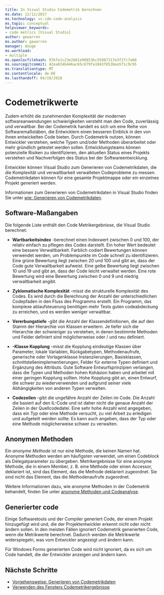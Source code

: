 ```yaml
---
title: In Visual Studio Codemetrik berechnen
ms.date: 12/12/2017
ms.technology: vs-ide-code-analysis
ms.topic: conceptual
helpviewer_keywords:
- code metrics [Visual Studio]
author: gewarren
ms.author: gewarren
manager: douge
ms.workload:
- multiple
ms.openlocfilehash: 97bfe1c23e2681e90853bc55987317e3f27c7a08
ms.sourcegitcommit: 42ea834b446ac65c679fa1043f853bea5f1c9c95
ms.translationtype: MT
ms.contentlocale: de-DE
ms.lasthandoff: 04/19/2018
---
```

# <a name="code-metrics-values"></a>Codemetrikwerte

Zudem erhöht die zunehmenden Komplexität der modernen softwareanwendungen schwierigkeiten versteht man den Code, zuverlässig und verwaltbar. Bei der Codemetrik handelt es sich um eine Reihe von Softwaremaßstäben, die Entwicklern einen besseren Einblick in den von ihnen entwickelten Code bieten. Durch Codemetrik nutzen, können Entwickler verstehen, welche Typen und/oder Methoden überarbeitet oder mehr gründlich getestet werden sollen. Entwicklungsteams können potenzielle Risiken zu identifizieren, den aktuellen Status eines Projekts verstehen und Nachverfolgen des Status bei der Softwareentwicklung.

Entwickler können Visual Studio zum Generieren von Codemetrikdaten, die die Komplexität und verwaltbarkeit verwalteten Codeprobleme zu messen. Codemetrikdaten können für eine gesamte Projektmappe oder ein einzelnes Projekt generiert werden.

Informationen zum Generieren von Codemetrikdaten in Visual Studio finden Sie unter [wie: Generieren von Codemetrikdaten](../code-quality/how-to-generate-code-metrics-data.md).

## <a name="software-measurements"></a>Software-Maßangaben

Die folgende Liste enthält den Code Metrikergebnisse, die Visual Studio berechnet:

- **Wartbarkeitsindex** -berechnet einen Indexwert zwischen 0 und 100, der relativ einfach zu pflegen des Codes darstellt. Ein hoher Wert bedeutet eine bessere Verwaltbarkeit. Farblich codiert Bewertungen können verwendet werden, um Problempunkte im Code schnell zu identifizieren. Eine grüne Bewertung liegt zwischen 20 und 100 und gibt an, dass der Code gute Verwaltbarkeit aufweist. Eine gelbe Bewertung liegt zwischen 10 und 19 und gibt an, dass der Code leicht verwaltet werden. Eine rote Bewertung wird eine Bewertung zwischen 0 und 9 und niedrig verwaltbarkeit angibt.

- **Zyklomatische Komplexität** -misst die strukturelle Komplexität des Codes. Es wird durch die Berechnung der Anzahl der unterschiedlichen Codepfaden in den Fluss des Programms erstellt. Ein Programm, das komplexe ablaufsteuerung benötigen mehr Tests guten codeabdeckung zu erreichen, und es werden weniger verwaltbar.

- **Vererbungstiefe** -gibt die Anzahl der Klassendefinitionen, die auf den Stamm der Hierarchie von Klassen erweitern. Je tiefer sich die Hierarchie der schwieriger zu verstehen, in denen bestimmte Methoden und Felder definiert sind möglicherweise oder / und neu definiert.

- **-Klasse Kopplung** -misst die Kopplung eindeutige Klassen über Parameter, lokale Variablen, Rückgabetypen, Methodenaufrufe, generische oder Vorlagenklasse Instanziierungen, Basisklassen, schnittstellenimplementierungen, Felder für externe Typen definiert und Ergänzung des Attributs. Gute Software Entwurfsprinzipien verlangen, dass die Typen und Methoden hohen Kohäsion haben und arbeitet mit einer geringen Kopplung sollten. Hohe Kopplung gibt an, einen Entwurf, die schwer zu wiederverwenden und aufgrund seiner viele Abhängigkeiten von anderen Typen verwalten.

- **Codezeilen** -gibt die ungefähre Anzahl der Zeilen im Code. Die Anzahl die basiert auf den IL-Code und ist daher nicht die genaue Anzahl der Zeilen in der Quellcodedatei. Eine sehr hohe Anzahl wird angegeben, dass ein Typ oder eine Methode versucht, zu viel Arbeit zu erledigen und aufgeteilt werden sollte. Es kann auch angeben, dass der Typ oder eine Methode möglicherweise schwer zu verwalten.

## <a name="anonymous-methods"></a>Anonymen Methoden

Ein *anonyme Methode* ist nur eine Methode, die keinen Namen hat. Anonyme Methoden werden am häufigsten verwendet, um einen Codeblock als Delegatparameter zu übergeben. Metrikergebnisse für eine anonyme Methode, die in einem Member, z. B. eine Methode oder einen Accessor, deklariert ist, sind das Element, das die Methode deklariert zugeordnet. Sie sind nicht das Element, das die Methodenaufrufe zugeordnet.

Weitere Informationen dazu, wie anonyme Methoden in der Codemetrik behandelt, finden Sie unter [anonyme Methoden und Codeanalyse](../code-quality/anonymous-methods-and-code-analysis.md).

## <a name="generated-code"></a>Generierter code

Einige Softwaretools und der Compiler generiert Code, der einem Projekt hinzugefügt wird und, die der Projektentwickler erkennt nicht oder nicht ändern sollen. In den meisten Fällen ignoriert Codemetrik generierten Code, wenn die Metrikwerte berechnet. Dadurch werden die Metrikwerte widerspiegeln, was vom Entwickler angezeigt und ändern kann.

Für Windows Forms generierten Code wird nicht ignoriert, da es sich um Code handelt, die der Entwickler anzeigen und ändern kann.

## <a name="next-steps"></a>Nächste Schritte

- [Vorgehensweise: Generieren von Codemetrikdaten](../code-quality/how-to-generate-code-metrics-data.md)
- [Verwenden des Fensters Codemetrikergebnisse](../code-quality/working-with-code-metrics-data.md)